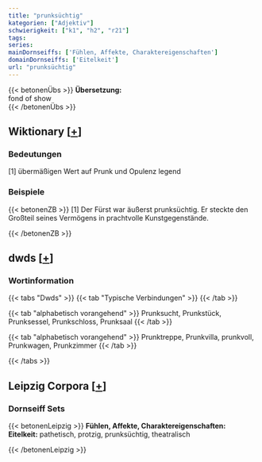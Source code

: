 ```yaml
---
title: "prunksüchtig"
kategorien: ["Adjektiv"]
schwierigkeit: ["k1", "h2", "r21"]
tags:
series:
mainDornseiffs: ['Fühlen, Affekte, Charaktereigenschaften']
domainDornseiffs: ['Eitelkeit']
url: "prunksüchtig"
---
```


{{< betonenÜbs >}}
**Übersetzung:**  
fond of show  
{{< /betonenÜbs >}}

## Wiktionary [[+](https://de.wiktionary.org/wiki/prunksüchtig)]

### Bedeutungen
[1] übermäßigen Wert auf Prunk und Opulenz legend  

### Beispiele
{{< betonenZB >}}
[1] Der Fürst war äußerst prunksüchtig. Er steckte den Großteil seines Vermögens in prachtvolle Kunstgegenstände.  

{{< /betonenZB >}}


## dwds [[+](https://www.dwds.de/wb/prunksüchtig)]

### Wortinformation
{{< tabs "Dwds" >}}
{{< tab "Typische Verbindungen" >}}
{{< /tab >}}

{{< tab "alphabetisch vorangehend" >}}
Prunksucht, Prunkstück, Prunksessel, Prunkschloss, Prunksaal
{{< /tab >}}

{{< tab "alphabetisch vorangehend" >}}
Prunktreppe, Prunkvilla, prunkvoll, Prunkwagen, Prunkzimmer
{{< /tab >}}

{{< /tabs >}}

## Leipzig Corpora [[+](https://corpora.uni-leipzig.de/en/res?word=prunksüchtig&corpusId=deu_newscrawl-public_2018)]

### Dornseiff Sets
{{< betonenLeipzig >}}
**Fühlen, Affekte, Charaktereigenschaften:**  
**Eitelkeit:** pathetisch, protzig, prunksüchtig, theatralisch  

{{< /betonenLeipzig >}}
